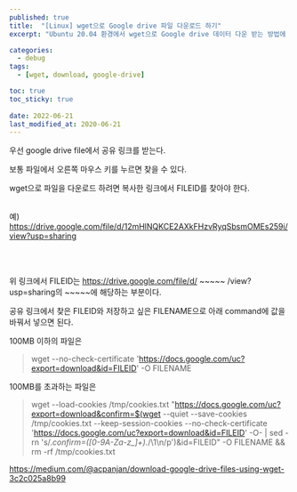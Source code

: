 ```yaml
---
published: true
title:  "[Linux] wget으로 Google drive 파일 다운로드 하기"
excerpt: "Ubuntu 20.04 환경에서 wget으로 Google drive 데이터 다운 받는 방법에 대해 알아보자"

categories:
  - debug
tags:
  - [wget, download, google-drive]

toc: true
toc_sticky: true
 
date: 2022-06-21
last_modified_at: 2020-06-21
---
```



우선 google drive file에서 공유 링크를 받는다.

보통 파일에서 오른쪽 마우스 키를 누르면 찾을 수 있다.

 

wget으로 파일을 다운로드 하려면 복사한 링크에서 FILEID를 찾아야 한다. 
<br></br>

예) https://drive.google.com/file/d/12mHlNQKCE2AXkFHzvRyqSbsmOMEs259i/view?usp=sharing

<br></br>

위 링크에서 FILEID는 https://drive.google.com/file/d/ ~~~~~ /view?usp=sharing의 ~~~~~에 해당하는 부분이다.

 

공유 링크에서 찾은 FILEID와 저장하고 싶은 FILENAME으로 아래 command에 값을 바꿔서 넣으면 된다.

 

100MB 이하의 파일은

> wget --no-check-certificate 'https://docs.google.com/uc?export=download&id=FILEID' -O FILENAME


100MB를 초과하는 파일은

> wget --load-cookies /tmp/cookies.txt "https://docs.google.com/uc?export=download&confirm=$(wget --quiet --save-cookies /tmp/cookies.txt --keep-session-cookies --no-check-certificate 'https://docs.google.com/uc?export=download&id=FILEID' -O- | sed -rn 's/.*confirm=([0-9A-Za-z_]+).*/\1\n/p')&id=FILEID" -O FILENAME && rm -rf /tmp/cookies.txt


<https://medium.com/@acpanjan/download-google-drive-files-using-wget-3c2c025a8b99>